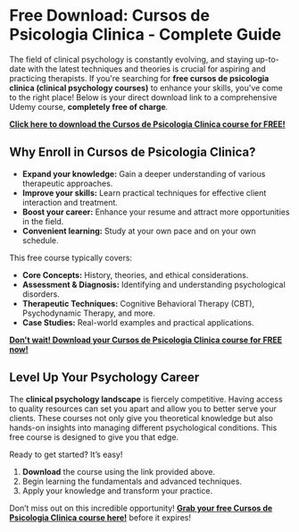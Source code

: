 # Free Download: Cursos de Psicologia Clinica - Complete Guide

The field of clinical psychology is constantly evolving, and staying up-to-date with the latest techniques and theories is crucial for aspiring and practicing therapists. If you're searching for **free cursos de psicologia clinica (clinical psychology courses)** to enhance your skills, you've come to the right place! Below is your direct download link to a comprehensive Udemy course, **completely free of charge**.

[**Click here to download the Cursos de Psicologia Clinica course for FREE!**](https://udemywork.com/cursos-de-psicologia-clinica)

## Why Enroll in Cursos de Psicologia Clinica?

*   **Expand your knowledge:** Gain a deeper understanding of various therapeutic approaches.
*   **Improve your skills:** Learn practical techniques for effective client interaction and treatment.
*   **Boost your career:** Enhance your resume and attract more opportunities in the field.
*   **Convenient learning:** Study at your own pace and on your own schedule.

This free course typically covers:

*   **Core Concepts:** History, theories, and ethical considerations.
*   **Assessment & Diagnosis:** Identifying and understanding psychological disorders.
*   **Therapeutic Techniques:** Cognitive Behavioral Therapy (CBT), Psychodynamic Therapy, and more.
*   **Case Studies:** Real-world examples and practical applications.

[**Don't wait! Download your Cursos de Psicologia Clinica course for FREE now!**](https://udemywork.com/cursos-de-psicologia-clinica)

## Level Up Your Psychology Career

The **clinical psychology landscape** is fiercely competitive. Having access to quality resources can set you apart and allow you to better serve your clients. These courses not only give you theoretical knowledge but also hands-on insights into managing different psychological conditions. This free course is designed to give you that edge.

Ready to get started? It’s easy!

1.  **Download** the course using the link provided above.
2.  Begin learning the fundamentals and advanced techniques.
3.  Apply your knowledge and transform your practice.

Don’t miss out on this incredible opportunity! **[Grab your free Cursos de Psicologia Clinica course here!](https://udemywork.com/cursos-de-psicologia-clinica)** before it expires!
